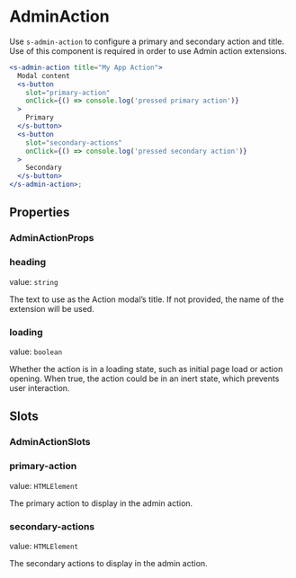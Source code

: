 # AdminAction

Use `s-admin-action` to configure a primary and secondary action and title. Use of this component is required in order to use Admin action extensions.

```jsx
<s-admin-action title="My App Action">
  Modal content
  <s-button
    slot="primary-action"
    onClick={() => console.log('pressed primary action')}
  >
    Primary
  </s-button>
  <s-button
    slot="secondary-actions"
    onClick={() => console.log('pressed secondary action')}
  >
    Secondary
  </s-button>
</s-admin-action>;

```

## Properties

### AdminActionProps

### heading

value: `string`

The text to use as the Action modal’s title. If not provided, the name of the extension will be used.

### loading

value: `boolean`

Whether the action is in a loading state, such as initial page load or action opening. When true, the action could be in an inert state, which prevents user interaction.

## Slots

### AdminActionSlots

### primary-action

value: `HTMLElement`

The primary action to display in the admin action.

### secondary-actions

value: `HTMLElement`

The secondary actions to display in the admin action.

